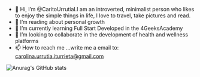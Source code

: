 - 👋 Hi, I’m @CaritoUrrutiaI.I am an introverted, minimalist person who likes to enjoy the simple things in life, I love to travel, take pictures and read.
- 👀 I’m reading about personal growth
- 🌱 I’m currently learning Full Start Developed in the 4GeeksAcademy
- 💞️ I’m looking to collaborate in the development of health and wellness platforms
- 📫 How to reach me ...write me a email to: carolina.urrutia.iturrieta@gmail.com

<!---
CaritoUrrutiaI/CaritoUrrutiaI is a ✨ special ✨ repository because its `README.md` (this file) appears on your GitHub profile.
You can click the Preview link to take a look at your changes.
--->
![Anurag's GitHub stats](https://github-readme-stats.vercel.app/api?username=caritourrutiai&show_icons&count_private=true=true&theme=transparent)
